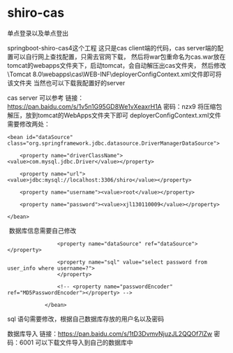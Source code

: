 # shiro-cas
单点登录以及单点登出

springboot-shiro-cas4这个工程  这只是cas  client端的代码，cas server端的配置可以自行网上查找配置，只需去官网下载，
然后将war包重命名为cas.war放在tomcat的webapps文件夹下，启动tomcat，会自动解压出cas文件夹，
然后修改\Tomcat 8.0\webapps\cas\WEB-INF\deployerConfigContext.xml文件即可将该文件夹
当然也可以下载我配置好的server

cas server 可以参考 链接：https://pan.baidu.com/s/1v5n1G95GD8We1vXeaxrH1A 密码：nzx9 将压缩包解压，放到tomcat的WebApps文件夹下即可
deployerConfigContext.xml文件需要修改两处：
<!-- 数据库连接信息 -->

	<bean id="dataSource" class="org.springframework.jdbc.datasource.DriverManagerDataSource">

		<property name="driverClassName"><value>com.mysql.jdbc.Driver</value></property>

		<property name="url"><value>jdbc:mysql://localhost:3306/shiro</value></property>

		<property name="username"><value>root</value></property>

		<property name="password"><value>xjl130110009</value></property>

	</bean>
  数据库信息需要自己修改
  <bean class="org.jasig.cas.adaptors.jdbc.QueryDatabaseAuthenticationHandler">

					<property name="dataSource" ref="dataSource"></property>

					<property name="sql" value="select password from user_info where username=?">
					</property>

					<!-- <property name="passwordEncoder" ref="MD5PasswordEncoder"></property> -->

				</bean>
sql 语句需要修改，根据自己数据库存放的用户名以及密码

数据库导入 链接：https://pan.baidu.com/s/1tD3DvmvNjuzJL2QQOf7lZw 密码：6001 可以下载文件导入到自己的数据库中
